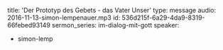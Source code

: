 title: 'Der Prototyp des Gebets - das Vater Unser'
type: message
audio: 2016-11-13-simon-lempenauer.mp3
id: 536d215f-6a29-4da9-8319-66febed93149
sermon_series: im-dialog-mit-gott
speaker:
  - simon-lemp
